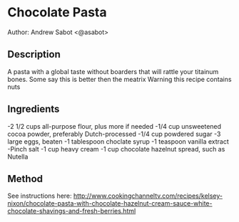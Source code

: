 # Chocolate Pasta
Author: Andrew Sabot <@asabot>

## Description
  A pasta with a global taste without boarders that will rattle your titainum bones. Some say this is better then the meatrix
  Warning this recipe contains nuts

## Ingredients

-2 1/2 cups all-purpose flour, plus more if needed
-1/4 cup unsweetened cocoa powder, preferably Dutch-processed
-1/4 cup powdered sugar
-3 large eggs, beaten
-1 tablespoon choclate syrup
-1 teaspoon vanilla extract
-Pinch salt
-1 cup heavy cream
-1 cup chocolate hazelnut spread, such as Nutella

## Method

See instructions here: http://www.cookingchanneltv.com/recipes/kelsey-nixon/chocolate-pasta-with-chocolate-hazelnut-cream-sauce-white-chocolate-shavings-and-fresh-berries.html
